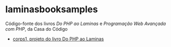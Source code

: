 # laminasbooksamples

Código-fonte dos livros _Do PHP ao Laminas_ e _Programação Web Avançada com PHP_, da Casa do Código

* [corps1, projeto do livro Do PHP ao Laminas](corps1.zip)
